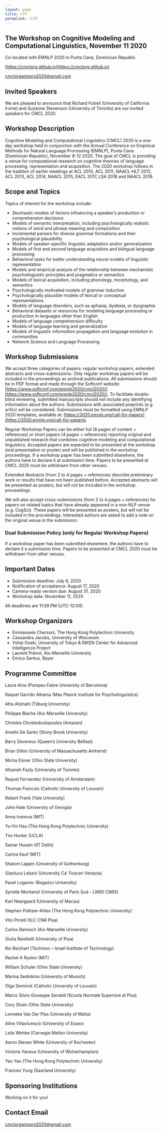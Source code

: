 ```yaml
---
layout: page
title: CfP
permalink: /CfP
---
```


## The Workshop on Cognitive Modeling and Computational Linguistics, November 11 2020
Co-located with EMNLP 2020 in Punta Cana, Dominican Republic

[https://cmclorg.github.io](https://cmclorg.github.io)

[cmclorganizers2020@gmail.com](mailto://cmclorganizers2020@gmail.com)


## Invited Speakers

We are pleased to announce that Richard Futrell (University of California Irvine) and Suzanne Stevenson (University of Toronto) are our invited speakers for CMCL 2020.


## Workshop Description

Cognitive Modeling and Computational Linguistics (CMCL) 2020 is a one-day workshop held in conjunction with the Annual Conference on Empirical Methods for Natural Language Processing (EMNLP), Punta Cana (Dominican Republic), November 8-12 2020. The goal of CMCL is providing a venue for computational research on cognitive theories of language processing, representation and acquisition. The 2020 workshop follows in the tradition of earlier meetings at ACL 2010, ACL 2011, NAACL-HLT 2012, ACL 2013, ACL 2014, NAACL 2015, EACL 2017, LSA 2018 and NAACL 2019.



## Scope and Topics

Topics of interest for the workshop include:

- Stochastic models of factors influencing a speaker’s production or comprehension decisions
- Models of semantic interpretation, including psychologically realistic notions of word and phrase meaning and composition
- Incremental parsers for diverse grammar formalisms and their psychological plausibility
- Models of speaker-specific linguistic adaptation and/or generalization
- Models of first and second language acquisition and bilingual language processing
- Behavioral tasks for better understanding neural models of linguistic representation
- Models and empirical analysis of the relationship between mechanistic psycholinguistic principles and pragmatics or semantics
- Models of lexical acquisition, including phonology, morphology, and semantics
- Psychologically motivated models of grammar induction
- Psychologically plausible models of lexical or conceptual representations
- Models of language disorders, such as aphasia, dyslexia, or dysgraphia
- Behavioral datasets or resources for modeling language processing or production in languages other than English
- Models of language comprehension difficulty
- Models of language learning and generalization
- Models of linguistic information propagation and language evolution in communities
- Network Science and Language Processing


## Workshop Submissions

We accept three categories of papers: regular workshop papers, extended abstracts and cross-submissions. Only regular workshop papers will be included in the proceedings as archival publications. All submissions should be in PDF format and made through the Softconf website: [https://www.softconf.com/emnlp2020/cmcl2020/](https://www.softconf.com/emnlp2020/cmcl2020/). To facilitate double-blind reviewing, submitted manuscripts should not include any identifying information about the authors. Submissions with associated preprints (e.g. arXiv) will be considered. 
Submissions must be formatted using EMNLP 2020 templates, available at: [https://2020.emnlp.org/call-for-papers](https://2020.emnlp.org/call-for-papers).

Regular Workshop Papers can be either full (8 pages of content + references) or short papers (4 pages + references) reporting original and unpublished research that combines cognitive modeling and computational linguistics. Accepted papers are expected to be presented at the workshop (oral presentation or poster) and will be published in the workshop proceedings. If a workshop paper has been submitted elsewhere, the authors have to declare it at submission time. Papers to be presented at CMCL 2020 must be withdrawn from other venues.

Extended Abstracts (from 2 to 4 pages + references) describe preliminary work or results that have not been published before. Accepted abstracts will be presented as posters, but will not be included in the workshop proceedings.

We will also accept cross-submissions (from 2 to 4 pages + references) for papers on related topics that have already appeared in a non-NLP venue (e.g. CogSci). These papers will be presented as posters, but will not be included in the proceedings. Interested authors are asked to add a note on the original venue in the submission.


### Dual Submission Policy (only for Regular Workshop Papers)

If a workshop paper has been submitted elsewhere, the authors have to declare it a submission time.
Papers to be presented at CMCL 2020 must be withdrawn from other venues.


## Important Dates

- Submission deadline: July 8, 2020 
- Notification of acceptance: August 17, 2020
- Camera-ready version due: August 31, 2020
- Workshop date: November 11, 2020

All deadlines are 11:59 PM (UTC-12:00)


## Workshop Organizers

* Emmanuele Chersoni, The Hong Kong Polytechnic University
* Cassandra Jacobs, University of Wisconsin
* Yohei Oseki, University of Tokyo & RIKEN Center for Advanced Intelligence Project
* Laurent Prévot, Aix-Marseille University
* Enrico Santus, Bayer


## Programme Committee

Laura Aina (Pompeu Fabre University of Barcelona)

Raquel Garrido Alhama (Max Planck Institute for Psycholinguistics)

Afra Alishahi (Tilburg University)

Philippe Blache (Aix-Marseille University)

Christos Christodoulopoulos (Amazon)

Aniello De Santo (Stony Brook University)

Barry Devereux (Queen’s University Belfast)

Brian Dillon (University of Massachusetts Amherst)

Micha Elsner (Ohio State University)

Afsaneh Fazly (University of Toronto)

Raquel Fernandez (University of Amsterdam)

Thomas Francois (Catholic University of Louvain)

Robert Frank (Yale University)

John Hale (University of Georgia)

Anna Ivanova (MIT)

Yu-Yin Hsu (The Hong Kong Polytechnic University)

Tim Hunter (UCLA)

Samar Husain (IIT Delhi)

Carina Kauf (MIT)

Shalom Lappin (University of Gothenburg)

Gianluca Lebani (University Ca’ Foscari Venezia)

Pavel Logacev (Bogazici University)

Syrielle Montariol (University of Paris Sud – LIMSI CNRS)

Karl Neergaard (University of Macau)

Stephen Politzer-Ahles (The Hong Kong Polytechnic University)

Vito Pirrelli (ILC-CNR Pisa)

Carlos Ramisch (Aix-Marseille University)

Giulia Rambelli (University of Pisa)

Roi Reichart (Technion – Israel Institute of Technology)

Rachel A Ryskin (MIT)

William Schuler (Ohio State University)

Marina Sedinkina (University of Munich)

Olga Seminck (Catholic University of Louvain)

Marco Silvio Giuseppe Senaldi (Scuola Normale Superiore di Pisa)

Cory Shain (Ohio State University)

Lonneke Van Der Plas (University of Malta)

Aline Villavicencio (University of Essex)

Leila Wehbe (Carnegie Mellon University)

Aaron Steven White (University of Rochester)

Victoria Yaneva (University of Wolverhampton)

Yao Yao (The Hong Kong Polytechnic University)

Frances Yung (Saarland University)


## Sponsoring Institutions

Working on it for you!


## Contact Email

[cmclorganizers2020@gmail.com](mailto://cmclorganizers2020@gmail.com)

